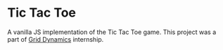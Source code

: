 # Tic Tac Toe

A vanilla JS implementation of the Tic Tac Toe game. This project was a part of [Grid Dynamics](https://www.griddynamics.com) internship.
